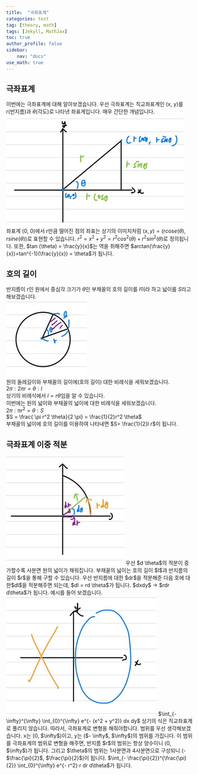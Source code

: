 ```yaml
---
title:  "극좌표계"
categories: test
tag: [theory, math]
tags: [Jekyll, MathJax]
toc: true
author_profile: false
sidebar:
    nav: "docs"
use_math: true
---
```


## 극좌표계

이번에는 극좌표계에 대해 알아보겠습니다. 우선 극좌표계는 직교좌표계인 (x, y)를 r(반지름)과 $\theta$(각도)로 나타낸 좌표계입니다. 매우 간단한 개념입니다.   
<img src="../../assets/images/test/2023-11-04-Polar Coordinate/polar coordinate1.jpg" alt="polar coordinate1" style="zoom:80%;" />   
좌표계 (0, 0)에서 r만큼 떨어진 점의 좌표는 상기의 이미지처럼 $(x, y)=(r cose(\theta), r sine(\theta))$로 표현할 수 있습니다. $r^2 = x^2 + y^2 = r^2 cos^2(\theta) + r^2 sin^2 (\theta)$로 정의됩니다. 또한, $tan (\theta) = \frac{y}{x}$는 역을 취해주면 $arctan(\frac{y}{x})=tan^{-1}(\frac{y}{x}) = \theta$가 됩니다. 

## 호의 길이
반지름이 r인 원에서 중심각 크기가 $\theta$인 부채꼴의 호의 길이를 $l$이라 하고 넓이를 $S$라고 해보겠습니다.    
<img src="../../assets/images/test/2023-11-04-Polar Coordinate/polar coordinate2.jpg" alt="polar coordinate2" style="zoom:80%;" />   
원의 둘레길이와 부채꼴의 길이에(호의 길이) 대한 비례식을 세워보겠습니다.   
$2 \pi : 2 \pi r = \theta : l$   
상기의 비례식에서 $l=r \theta$임을 알 수 있습니다.   
이번에는 원의 넓이와 부채꼴의 넓이에 대한 비례식을 세워보겠습니다.   
$2 \pi : \pi r^2 = \theta : S$   
$S = \frac{ \pi r^2 \theta}{2 \pi} = \frac{1}{2}r^2 \theta$   
부채꼴의 넓이에 호의 길이를 이용하여 나타내면 $S= \frac{1}{2}l r$이 됩니다.  

## 극좌표계 이중 적분
<img src="../../assets/images/test/2023-11-04-Polar Coordinate/polar coordinate3.jpg" alt="polar coordinate3" style="zoom:80%;" />   
우선 $d \theta$의 적분이 증가할수록 사분면 원의 넓이가 채워집니다. 부채꼴의 넓이는 호의 길이 $l$과 반지름의 길이 $r$을 통해 구할 수 있습니다.   
우선 반지름에 대한 $dr$을 적분해준 다음 호에 대한$dl$을 적분해주면 되는데, $dl = rd \theta$가 됩니다.    
$dxdy$ &rarr; $rdr d\theta$가 됩니다.    
예시를 들어 보겠습니다.   
<img src="../../assets/images/test/2023-11-04-Polar Coordinate/polar coordinate4.jpg" alt="polar coordinate4" style="zoom:80%;" />
$\int_{- \infty}^{\infty} \int_{0}^{\infty} e^{- (x^2 + y^2)} dx dy$   
상기의 식은 직교좌표계로 풀리지 않습니다. 따라서, 극좌표계로 변형을 해줘야합니다.   
범위를 우선 생각해보겠습니다. x는 (0, $\infty$)이고, y는 ($- \infty$, $\infty$)의 범위를 가집니다. 이 범위를 극좌표계의 범위로 변형을 해주면, 반지름 $r$의 범위는 항상 양수이니 (0, $\infty$)가 됩니다. 그리고 $\theta$의 범위는 1사분면과 4사분면으로 구성되니 (- $\frac{\pi}{2}$, $\frac{\pi}{2}$)이 됩니다.   
$\int_{- \frac{\pi}{2}}^{\frac{\pi}{2}} \int_{0}^{\infty} e^{- r^2} r dr d\theta$가 됩니다.
